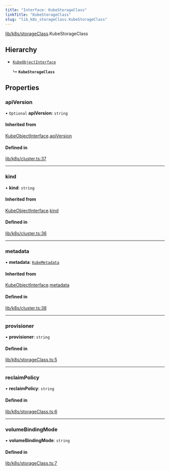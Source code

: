 ```yaml
---
title: "Interface: KubeStorageClass"
linkTitle: "KubeStorageClass"
slug: "lib_k8s_storageClass.KubeStorageClass"
---
```


[lib/k8s/storageClass](../modules/lib_k8s_storageClass.md).KubeStorageClass

## Hierarchy

- [`KubeObjectInterface`](lib_k8s_cluster.KubeObjectInterface.md)

  ↳ **`KubeStorageClass`**

## Properties

### apiVersion

• `Optional` **apiVersion**: `string`

#### Inherited from

[KubeObjectInterface](lib_k8s_cluster.KubeObjectInterface.md).[apiVersion](lib_k8s_cluster.KubeObjectInterface.md#apiversion)

#### Defined in

[lib/k8s/cluster.ts:37](https://github.com/headlamp-k8s/headlamp/blob/1ae27053/frontend/src/lib/k8s/cluster.ts#L37)

___

### kind

• **kind**: `string`

#### Inherited from

[KubeObjectInterface](lib_k8s_cluster.KubeObjectInterface.md).[kind](lib_k8s_cluster.KubeObjectInterface.md#kind)

#### Defined in

[lib/k8s/cluster.ts:36](https://github.com/headlamp-k8s/headlamp/blob/1ae27053/frontend/src/lib/k8s/cluster.ts#L36)

___

### metadata

• **metadata**: [`KubeMetadata`](lib_k8s_cluster.KubeMetadata.md)

#### Inherited from

[KubeObjectInterface](lib_k8s_cluster.KubeObjectInterface.md).[metadata](lib_k8s_cluster.KubeObjectInterface.md#metadata)

#### Defined in

[lib/k8s/cluster.ts:38](https://github.com/headlamp-k8s/headlamp/blob/1ae27053/frontend/src/lib/k8s/cluster.ts#L38)

___

### provisioner

• **provisioner**: `string`

#### Defined in

[lib/k8s/storageClass.ts:5](https://github.com/headlamp-k8s/headlamp/blob/1ae27053/frontend/src/lib/k8s/storageClass.ts#L5)

___

### reclaimPolicy

• **reclaimPolicy**: `string`

#### Defined in

[lib/k8s/storageClass.ts:6](https://github.com/headlamp-k8s/headlamp/blob/1ae27053/frontend/src/lib/k8s/storageClass.ts#L6)

___

### volumeBindingMode

• **volumeBindingMode**: `string`

#### Defined in

[lib/k8s/storageClass.ts:7](https://github.com/headlamp-k8s/headlamp/blob/1ae27053/frontend/src/lib/k8s/storageClass.ts#L7)

